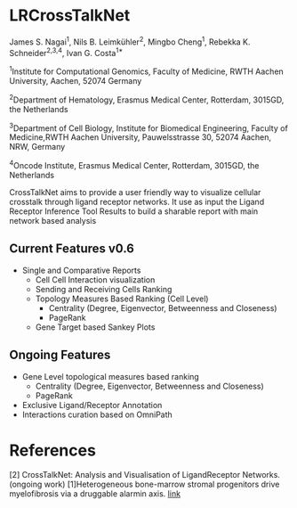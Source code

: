 # LRCrossTalkNet


James S. Nagai<sup>1</sup>, 
Nils B. Leimkühler<sup>2</sup>,
Mingbo Cheng<sup>1</sup>, 
Rebekka K. Schneider<sup>2,3,4</sup>,
Ivan G. Costa<sup>1*</sup>


<sup>1</sup>Institute for Computational Genomics, Faculty of Medicine, RWTH Aachen University, Aachen, 52074 Germany

<sup>2</sup>Department of Hematology, Erasmus Medical Center, Rotterdam, 3015GD, the Netherlands

<sup>3</sup>Department of Cell Biology, Institute for Biomedical Engineering, Faculty of Medicine,RWTH Aachen University, Pauwelsstrasse 30, 52074 Aachen, NRW, Germany

<sup>4</sup>Oncode Institute, Erasmus Medical Center, Rotterdam, 3015GD, the Netherlands





CrossTalkNet aims to provide a user friendly way to visualize cellular crosstalk through ligand receptor networks. It use as input the Ligand Receptor Inference Tool Results to build a sharable report with main network based analysis


## Current Features v0.6
- Single and Comparative Reports
   - Cell Cell Interaction visualization
   - Sending and Receiving Cells Ranking
   - Topology Measures Based Ranking (Cell Level)
     + Centrality (Degree, Eigenvector, Betweenness and Closeness)
     + PageRank
   - Gene Target based Sankey Plots
## Ongoing Features
   - Gene Level topological measures based ranking 
        + Centrality (Degree, Eigenvector, Betweenness and Closeness)
        + PageRank
   - Exclusive Ligand/Receptor Annotation
   - Interactions curation based on OmniPath
   
   


# References
[2] CrossTalkNet: Analysis and Visualisation of LigandReceptor Networks. (ongoing work)
[1]Heterogeneous bone-marrow stromal progenitors drive myelofibrosis via a druggable alarmin axis. [link](https://www.cell.com/cell-stem-cell/fulltext/S1934-5909(20)30542-7#secsectitle0115)

